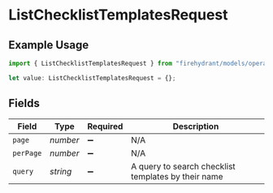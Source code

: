 # ListChecklistTemplatesRequest

## Example Usage

```typescript
import { ListChecklistTemplatesRequest } from "firehydrant/models/operations";

let value: ListChecklistTemplatesRequest = {};
```

## Fields

| Field                                               | Type                                                | Required                                            | Description                                         |
| --------------------------------------------------- | --------------------------------------------------- | --------------------------------------------------- | --------------------------------------------------- |
| `page`                                              | *number*                                            | :heavy_minus_sign:                                  | N/A                                                 |
| `perPage`                                           | *number*                                            | :heavy_minus_sign:                                  | N/A                                                 |
| `query`                                             | *string*                                            | :heavy_minus_sign:                                  | A query to search checklist templates by their name |